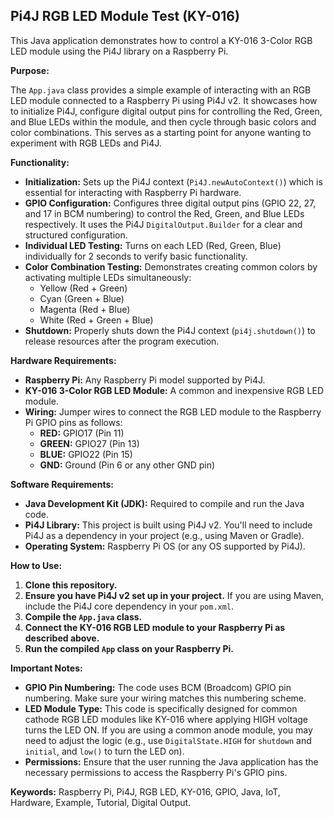 ## Pi4J RGB LED Module Test (KY-016)

This Java application demonstrates how to control a KY-016 3-Color RGB LED module using the Pi4J library on a Raspberry Pi.

**Purpose:**

The `App.java` class provides a simple example of interacting with an RGB LED module connected to a Raspberry Pi using Pi4J v2. It showcases how to initialize Pi4J, configure digital output pins for controlling the Red, Green, and Blue LEDs within the module, and then cycle through basic colors and color combinations. This serves as a starting point for anyone wanting to experiment with RGB LEDs and Pi4J.

**Functionality:**

* **Initialization:**  Sets up the Pi4J context (`Pi4J.newAutoContext()`) which is essential for interacting with Raspberry Pi hardware.
* **GPIO Configuration:** Configures three digital output pins (GPIO 22, 27, and 17 in BCM numbering) to control the Red, Green, and Blue LEDs respectively.  It uses the Pi4J `DigitalOutput.Builder` for a clear and structured configuration.
* **Individual LED Testing:**  Turns on each LED (Red, Green, Blue) individually for 2 seconds to verify basic functionality.
* **Color Combination Testing:** Demonstrates creating common colors by activating multiple LEDs simultaneously:
    * Yellow (Red + Green)
    * Cyan (Green + Blue)
    * Magenta (Red + Blue)
    * White (Red + Green + Blue)
* **Shutdown:** Properly shuts down the Pi4J context (`pi4j.shutdown()`) to release resources after the program execution.

**Hardware Requirements:**

* **Raspberry Pi:** Any Raspberry Pi model supported by Pi4J.
* **KY-016 3-Color RGB LED Module:**  A common and inexpensive RGB LED module.
* **Wiring:** Jumper wires to connect the RGB LED module to the Raspberry Pi GPIO pins as follows:
    * **RED:**  GPIO17 (Pin 11)
    * **GREEN:** GPIO27 (Pin 13)
    * **BLUE:**  GPIO22 (Pin 15)
    * **GND:**   Ground (Pin 6 or any other GND pin)

**Software Requirements:**

* **Java Development Kit (JDK):**  Required to compile and run the Java code.
* **Pi4J Library:**  This project is built using Pi4J v2. You'll need to include Pi4J as a dependency in your project (e.g., using Maven or Gradle).
* **Operating System:** Raspberry Pi OS (or any OS supported by Pi4J).

**How to Use:**

1. **Clone this repository.**
2. **Ensure you have Pi4J v2 set up in your project.** If you are using Maven, include the Pi4J core dependency in your `pom.xml`.
3. **Compile the `App.java` class.**
4. **Connect the KY-016 RGB LED module to your Raspberry Pi as described above.**
5. **Run the compiled `App` class on your Raspberry Pi.**

**Important Notes:**

* **GPIO Pin Numbering:** The code uses BCM (Broadcom) GPIO pin numbering. Make sure your wiring matches this numbering scheme.
* **LED Module Type:** This code is specifically designed for common cathode RGB LED modules like KY-016 where applying HIGH voltage turns the LED ON. If you are using a common anode module, you may need to adjust the logic (e.g., use `DigitalState.HIGH` for `shutdown` and `initial`, and `low()` to turn the LED on).
* **Permissions:** Ensure that the user running the Java application has the necessary permissions to access the Raspberry Pi's GPIO pins.

**Keywords:** Raspberry Pi, Pi4J, RGB LED, KY-016, GPIO, Java, IoT, Hardware, Example, Tutorial, Digital Output.
